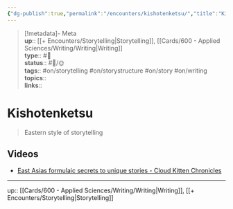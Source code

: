 ```yaml
---
{"dg-publish":true,"permalink":"/encounters/kishotenketsu/","title":"Kishotenketsu","tags":["📝","📝/🌞","on/story","on/storystructure","on/storytelling","on/writing"]}
---
```



> [!metadata]- Meta  
> **up**:: [[+ Encounters/Storytelling\|Storytelling]], [[Cards/600 - Applied Sciences/Writing/Writing\|Writing]]  
> **type**:: #📝  
> **status**:: #📝/🌞  
> **tags**:: #on/storytelling #on/storystructure #on/story #on/writing  
> **topics**::  
> **links**::

# Kishotenketsu

> Eastern style of storytelling 

## Videos
- [East Asias formulaic secrets to unique stories - Cloud Kitten Chronicles](https://youtu.be/2xGQoJ7kk8I?si=CM3vtnpF3w0vsgst)

---
up:: [[Cards/600 - Applied Sciences/Writing/Writing\|Writing]], [[+ Encounters/Storytelling\|Storytelling]]

